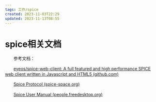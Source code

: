 ```yaml
---
tags: 工作/spice
created: 2023-11-03T22:29
updated: 2023-11-13T08:55
---
```

# spice相关文档

　　参考文档：

　　[eyeos/spice-web-client: A full featured and high performance SPICE web client written in Javascript and HTML5 (github.com)](https://github.com/eyeos/spice-web-client)

　　[Spice Protocol (spice-space.org)](https://www.spice-space.org/spice-protocol.html)

　　[Spice User Manual (people.freedesktop.org)](https://people.freedesktop.org/~teuf/spice-doc/html/)

